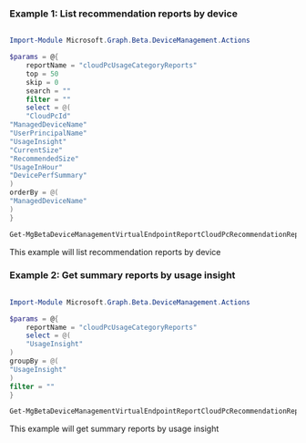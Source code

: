 ### Example 1: List recommendation reports by device

```powershell

Import-Module Microsoft.Graph.Beta.DeviceManagement.Actions

$params = @{
	reportName = "cloudPcUsageCategoryReports"
	top = 50
	skip = 0
	search = ""
	filter = ""
	select = @(
	"CloudPcId"
"ManagedDeviceName"
"UserPrincipalName"
"UsageInsight"
"CurrentSize"
"RecommendedSize"
"UsageInHour"
"DevicePerfSummary"
)
orderBy = @(
"ManagedDeviceName"
)
}

Get-MgBetaDeviceManagementVirtualEndpointReportCloudPcRecommendationReport -BodyParameter $params

```
This example will list recommendation reports by device

### Example 2: Get summary reports by usage insight

```powershell

Import-Module Microsoft.Graph.Beta.DeviceManagement.Actions

$params = @{
	reportName = "cloudPcUsageCategoryReports"
	select = @(
	"UsageInsight"
)
groupBy = @(
"UsageInsight"
)
filter = ""
}

Get-MgBetaDeviceManagementVirtualEndpointReportCloudPcRecommendationReport -BodyParameter $params

```
This example will get summary reports by usage insight

